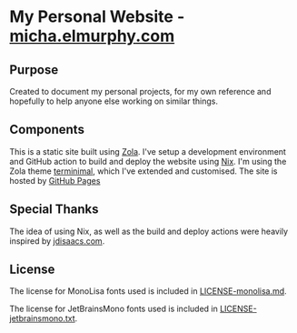 # My Personal Website - [micha.elmurphy.com](https://micha.elmurphy.com/)

## Purpose
Created to document my personal projects, for my own reference and hopefully to help anyone else working on similar things.

## Components
This is a static site built using [Zola](https://www.getzola.org/). I've setup a development environment and GitHub action to build and deploy the website using [Nix](https://nixos.org/). I'm using the Zola theme [terminimal](https://www.getzola.org/themes/zola-theme-terminimal/), which I've extended and customised. The site is hosted by [GitHub Pages](https://pages.github.com/)

## Special Thanks
The idea of using Nix, as well as the build and deploy actions were heavily inspired by [jdisaacs.com](https://github.com/jordanisaacs/jdisaacs.com).

## License

The license for MonoLisa fonts used is included in
[LICENSE-monolisa.md](../master/LICENSE-monolisa.md).

The license for JetBrainsMono fonts used is included in
[LICENSE-jetbrainsmono.txt](../master/LICENSE-jetbrainsmono.txt).
